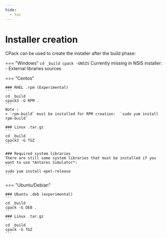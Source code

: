 ```yaml
---
hide:
  - toc
---
```


# Installer creation
CPack can be used to create the installer after the build phase:

=== "Windows"
    ```
    cd _build
    cpack -GNSIS
    ```
    Currently missing in NSIS installer:
    - External libraries sources

=== "Centos"

    ### RHEL .rpm (Experimental)
    ```
    cd _build
    cpack3 -G RPM .
    ```
    Note :
    > `rpm-build` must be installed for RPM creation:  `sudo yum install rpm-build`

    ### Linux .tar.gz
    ```
    cd _build
    cpack3 -G TGZ
    ```

    ### Required system libraries
    There are still some system libraries that must be installed if you want to use *Antares Simulator*:
    ```
    sudo yum install epel-release
    ```

=== "Ubuntu/Debian"

    ### Ubuntu .deb (experimental)
    ```
    cd _build
    cpack -G DEB .
    ```
    ### Linux .tar.gz
    ```
    cd _build
    cpack -G TGZ
    ```
